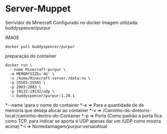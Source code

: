 # Server-Muppet
Serrvidor de Minecraft Configurado no docker
Imagem utilizada: buddyspencer/purpur

IMAGE
```
docker pull buddyspencer/purpur
```

preparação do container
```
docker run \
  --name Minecraft-purpur \
  -e MEMORYSIZE='4G' \
  -v /home/Minecraft-server:/data:rw \
  -p 25565:25565 \
  -p 2083:2083 \
  -p 19132:19132/udp \
  -i buddyspencer/purpur:1.20.1
```
*--name \para o nome do container
*-e => Para a quantidade de de memoria que deseja alocar ao container
*-v => /Caminho-do-diretorio-local:/caminho-dentro-do-Container
*-p => Porta (Como padrão a porta fica como TCP, para indicar se aporta é UDP apenas dar um /UDP como mostra acima)
*-i => Nomedaimagem/purpur:versaoAtual




